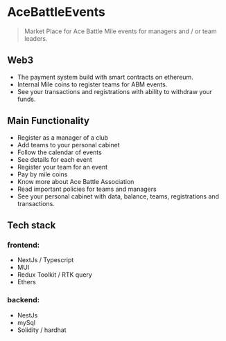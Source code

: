 # AceBattleEvents

> Market Place for Ace Battle Mile events for managers and / or team leaders.

## Web3
- The payment system build with smart contracts on ethereum.
- Internal Mile coins to register teams for ABM events.
- See your transactions and registrations with ability to withdraw your funds.

## Main Functionality
- Register as a manager of a club
- Add teams to your personal cabinet
- Follow the calendar of events
- See details for each event
- Register your team for an event
- Pay by mile coins
- Know more about Ace Battle Association
- Read important policies for teams and managers
- See your personal cabinet with data, balance, teams, registrations and transactions.

## Tech stack

### frontend:
- NextJs / Typescript
- MUI
- Redux Toolkit / RTK query
- Ethers
### backend:
- NestJs
- mySql
- Solidity / hardhat
